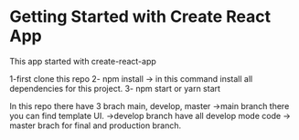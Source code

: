 # Getting Started with Create React App
This app started with create-react-app

1-first clone this repo
2- npm install 
   -> in this command install all dependencies for this project.
3- npm start or yarn start

In this repo there have 3 brach main, develop, master
->main branch there you can find template UI.
->develop branch have all develop mode code
-> master brach for final and production branch.
